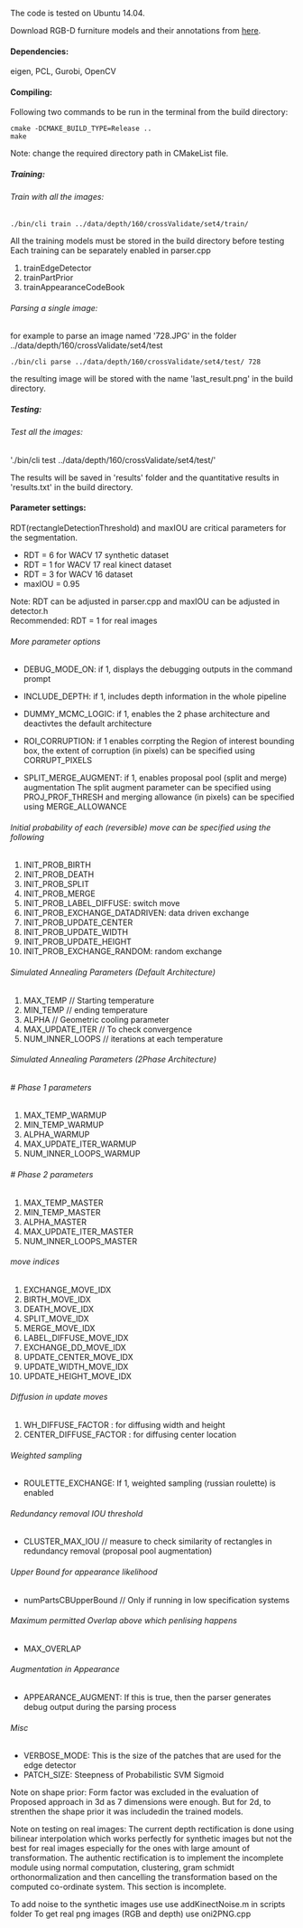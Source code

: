 The code is tested on Ubuntu 14.04.

Download RGB-D furniture models and their annotations from [here](https://www.vision.rwth-aachen.de/page/furniture).

#### Dependencies: 
eigen, PCL, Gurobi, OpenCV

#### Compiling:
Following two commands to be run in the terminal from the build directory:

`cmake -DCMAKE_BUILD_TYPE=Release ..`  
`make`

Note: change the required directory path in CMakeList file.
##### Training:

###### Train with all the images: 
`./bin/cli train ../data/depth/160/crossValidate/set4/train/`

All the training models must be stored in the build directory before testing
Each training can be separately enabled in parser.cpp
1) trainEdgeDetector
2) trainPartPrior
3) trainAppearanceCodeBook


###### Parsing a single image:
for example to parse an image named '728.JPG' in the folder ../data/depth/160/crossValidate/set4/test

`./bin/cli parse ../data/depth/160/crossValidate/set4/test/ 728`

the resulting image will be stored with the name 'last_result.png' in the build directory.

##### Testing:

###### Test all the images:
'./bin/cli test ../data/depth/160/crossValidate/set4/test/'

The results will be saved in 'results' folder and the quantitative results in 'results.txt' in the build directory.

#### Parameter settings:
RDT(rectangleDetectionThreshold) and maxIOU are critical parameters for the segmentation.

- RDT = 6 for WACV 17 synthetic dataset
- RDT = 1 for WACV 17 real kinect dataset
- RDT = 3 for WACV 16 dataset
- maxIOU = 0.95

Note: RDT can be adjusted in parser.cpp and maxIOU can be adjusted in detector.h  
Recommended: RDT = 1 for real images


###### More parameter options

- DEBUG_MODE_ON:  if 1, displays the debugging outputs in the command prompt

- INCLUDE_DEPTH: if 1, includes depth information in the whole pipeline

- DUMMY_MCMC_LOGIC: if 1, enables the 2 phase architecture and deactivtes the default architecture

- ROI_CORRUPTION: if 1 enables corrpting the Region of interest bounding box, the extent of corruption
 (in pixels) can be specified using CORRUPT_PIXELS

- SPLIT_MERGE_AUGMENT: if 1, enables proposal pool (split and merge) augmentation 
The split augment parameter can be specified using PROJ_PROF_THRESH
and merging allowance (in pixels) can be specified using MERGE_ALLOWANCE

###### Initial probability of each (reversible) move can be specified using the following

1) INIT_PROB_BIRTH
2) INIT_PROB_DEATH
3) INIT_PROB_SPLIT
4) INIT_PROB_MERGE
5) INIT_PROB_LABEL_DIFFUSE: switch move
6) INIT_PROB_EXCHANGE_DATADRIVEN: data driven exchange
7) INIT_PROB_UPDATE_CENTER
8) INIT_PROB_UPDATE_WIDTH
9) INIT_PROB_UPDATE_HEIGHT
10) INIT_PROB_EXCHANGE_RANDOM: random exchange  

###### Simulated Annealing Parameters (Default Architecture)

1) MAX_TEMP // Starting temperature
2) MIN_TEMP // ending temperature
3) ALPHA // Geometric cooling parameter
4) MAX_UPDATE_ITER // To check convergence
5) NUM_INNER_LOOPS // iterations at each temperature 

###### Simulated Annealing Parameters (2Phase Architecture)

###### # Phase 1 parameters
1) MAX_TEMP_WARMUP
2) MIN_TEMP_WARMUP
3) ALPHA_WARMUP
4) MAX_UPDATE_ITER_WARMUP
5) NUM_INNER_LOOPS_WARMUP

###### # Phase 2 parameters
1) MAX_TEMP_MASTER
2) MIN_TEMP_MASTER
3) ALPHA_MASTER
4) MAX_UPDATE_ITER_MASTER
5) NUM_INNER_LOOPS_MASTER

###### move indices

1) EXCHANGE_MOVE_IDX
2) BIRTH_MOVE_IDX
3) DEATH_MOVE_IDX
4) SPLIT_MOVE_IDX
5) MERGE_MOVE_IDX
6) LABEL_DIFFUSE_MOVE_IDX
7) EXCHANGE_DD_MOVE_IDX
8) UPDATE_CENTER_MOVE_IDX
9) UPDATE_WIDTH_MOVE_IDX
10) UPDATE_HEIGHT_MOVE_IDX

###### Diffusion in update moves

1) WH_DIFFUSE_FACTOR : for diffusing width and height
2) CENTER_DIFFUSE_FACTOR : for diffusing center location

###### Weighted sampling

- ROULETTE_EXCHANGE: If 1, weighted sampling (russian roulette) is enabled

###### Redundancy removal IOU threshold
- CLUSTER_MAX_IOU // measure to check similarity of rectangles in redundancy removal (proposal pool augmentation)

###### Upper Bound for appearance likelihood
- numPartsCBUpperBound // Only if running in low specification systems

###### Maximum permitted Overlap above which penlising happens
- MAX_OVERLAP
###### Augmentation in Appearance
- APPEARANCE_AUGMENT: If this is true, then the parser generates debug output during the parsing process
 

###### Misc
- VERBOSE_MODE: This is the size of the patches that are used for the edge detector
- PATCH_SIZE: Steepness of Probabilistic SVM Sigmoid


Note on shape prior: Form factor was excluded in the evaluation of Proposed approach in 3d as 7 dimensions were enough. But for 2d, to strenthen the shape prior it was includedin the trained models.

Note on testing on real images: The current depth rectification is done using bilinear interpolation which works perfectly for synthetic images but not the best for real images especially for the ones with large amount of transformation. The authentic rectification is to implement the incomplete module using normal computation, clustering, gram schmidt orthonormalization and then cancelling the transformation based on the computed co-ordinate system. This section is incomplete.

To add noise to the synthetic images use use addKinectNoise.m in scripts folder
To get real png images (RGB and depth) use oni2PNG.cpp